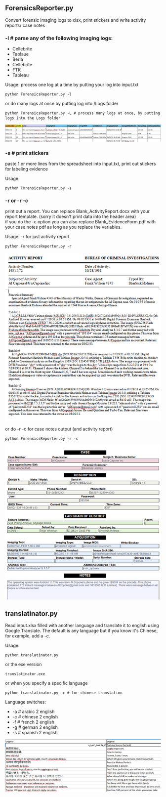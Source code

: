 
## ForensicsReporter.py 
Convert forensic imaging logs to xlsx, print stickers and write activity reports/ case notes

### -l # parse any of the following imaging logs:
* Cellebrite
* Tablaue
* Berla
* Cellebrite
* FTK
* Tableau


Usage:
process one log at a time by putting your log into input.txt
```
python ForensicsReporter.py -l
```
or do many logs at once by putting log into /Logs folder
```
python ForensicsReporter.py -L # process many logs at once, by putting logs into the Logs folder
```
![Case Example](images/CaseExamples.png)

### -s # print stickers
paste 1 or more lines from the spreadsheet into input.txt, print out stickers for labeling evidence

Usage:
```
python ForensicsReporter.py -s
```

### -r or -r -c
print out a report. You can replace Blank_ActivityReport.docx with your report template. (sorry it doesn't print data into the header area)\
if you do the -c option you can also replace Blank_EvidenceForm.pdf with your case notes pdf as long as you replace the variables.

Usage:
-r for just activity report
```
python ForensicsReporter.py -r
```
![Activity Report Example](images/ActivityReportExample.png)

or do -r -c for case notes output (and activity report)
```
python ForensicsReporter.py -r -c
```
![Case Notes Example](images/CaseNotesExample.png)

## translatinator.py
Read input.xlsx filled with another language and translate it to english using Google Translate. 
The default is any language but if you know it's Chinese, for example, add a -c.

Usage:
```
python translatinator.py
```
or the exe version
```
translatinator.exe
```
or when you specify a specific language
```
python translatinator.py -c	# for chinese translation
```

Language switches:

*   -a  # arabic 2 english
*   -c  # chinese 2 english
*   -f  # french 2 english
*   -g  # german 2 english
*   -s  # spanish 2 english

![translation.exe output](images/translation.png)
